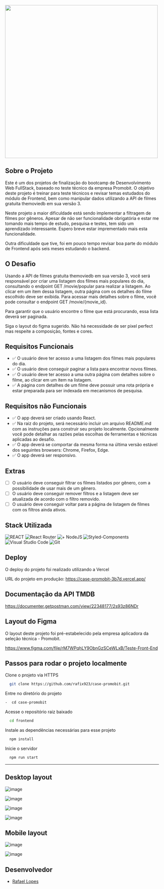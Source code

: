 <img src="https://i.imgur.com/6q2AiRg.png" width="500">

## Sobre o Projeto

Este é um dos projetos de finalização do bootcamp de Desenvolvimento Web FullStack, baseado no teste técnico da empresa Promobit. O objetivo deste projeto é treinar para teste técnicos e revisar temas estudados do módulo de Frontend, bem como manipular dados utilizando a  API de filmes gratuita themoviedb em sua versão 3.

Neste projeto a maior dificuldade está sendo implementar a filtragem de filmes por gêneros. Apesar de não ser funcionalidade obrigatória e estar me tomando mais tempo de estudo, pesquisa e testes, tem sido um aprendizado interessante. Espero breve estar imprementado mais esta funcionalidade. 

Outra dificuldade que tive, foi em pouco tempo revisar boa parte do módulo de Frontend após seis meses estudando o backend.

## O Desafio

Usando a API de filmes gratuita themoviedb em sua versão 3, você será responsável por criar uma listagem dos filmes mais populares do dia, consultando o endpoint GET /movie/popular para realizar a listagem. Ao clicar em um item dessa listagem, outra página com os detalhes do filme escolhido deve ser exibida. Para acessar mais detalhes sobre o filme, você pode consultar o endpoint GET /movie/{movie_id}.

Para garantir que o usuário encontre o filme que está procurando, essa lista deverá ser paginada.

Siga o layout do figma sugerido. Não há necessidade de ser pixel perfect mas respeite a composição, fontes e cores.

## Requisitos Funcionais

- ✅ O usuário deve ter acesso a uma listagem dos filmes mais populares do dia.
- ✅ O usuário deve conseguir paginar a lista para encontrar novos filmes.
- ✅ O usuário deve ter acesso a uma outra página com detalhes sobre o filme, ao clicar em um item na listagem.
- ✅ A página com detalhes de um filme deve possuir uma rota própria e estar preparada para ser indexada em mecanismos de pesquisa.

## Requisitos não Funcionais

- ✅ O app deverá ser criado usando React.
- ✅ Na raiz do projeto, será necessário incluir um arquivo README.md com as instruções para construir seu projeto localmente. Opcionalmente você pode detalhar as razões pelas escolhas de ferramentas e técnicas aplicadas ao desafio.
- ✅ O app deverá se comportar da mesma forma na última versão estável dos seguintes browsers: Chrome, Firefox, Edge.
- ✅ O app deverá ser responsivo.

## Extras 

- [ ] O usuário deve conseguir filtrar os filmes listados por gênero, com a possibilidade de usar mais de um gênero.
- [ ] O usuário deve conseguir remover filtros e a listagem deve ser atualizada de acordo com o filtro removido.
- [ ] O usuário deve conseguir voltar para a página de listagem de filmes com os filtros ainda ativos.
  
## Stack Utilizada

![REACT](https://img.shields.io/badge/React-20232A?style=for-the-badge&logo=react&logoColor=61DAFB)
![React Router](https://img.shields.io/badge/React_Router-CA4245?style=for-the-badge&logo=react-router&logoColor=white)
![+ NodeJS](https://img.shields.io/badge/Node.js-43853D?style=for-the-badge&logo=node.js&logoColor=white)
![Styled-Components](https://img.shields.io/badge/styled--components-DB7093?style=for-the-badge&logo=styled-components&logoColor=white)
![Visual Studio Code](https://img.shields.io/badge/Visual_Studio_Code-0078D4?style=for-the-badge&logo=visual%20studio%20code&logoColor=white)
![Git](https://img.shields.io/badge/GIT-E44C30?style=for-the-badge&logo=git&logoColor=white)

## Deploy 

O deploy do projeto foi realizado utilizando a Vercel

URL do projeto em produção: https://case-promobit-3b7d.vercel.app/

## Documentação da API TMDB

[https://documenter.getpostman.com/view/22348177/2s93z86NDr
](https://developer.themoviedb.org/docs/getting-started)

## Layout do Figma

O layout deste projeto foi pré-estabelecido pela empresa aplicadora da seleção técnica - Promobit.

https://www.figma.com/file/rM7WPqhLY9ObnGzSCeWLxB/Teste-Front-End

## Passos para rodar o projeto localmente
  
Clone o projeto via HTTPS

```bash
  git clone https://github.com/rafix923/case-promobit.git
```

Entre no diretório do projeto

```bash
-  cd case-promobit
```

Acesse o repositório raiz baixado

```bash
  cd frontend
```

Instale as dependências necessárias para esse projeto

```bash
  npm install
```

Inicie o servidor

```bash
  npm run start
```
 --- 

## Desktop layout
![image](https://github.com/rafix923/case-promobit/assets/99361183/5d3ba65d-0f78-40d2-9bf8-49cc868a0017)

![image](https://github.com/rafix923/case-promobit/assets/99361183/35e1f958-57f7-441d-9313-a0eb5569fb77)


![image](https://github.com/rafix923/case-promobit/assets/99361183/44671c05-26e9-4a85-8cf8-b6b744077d06)

![image](https://github.com/rafix923/case-promobit/assets/99361183/e5fb50cd-6b04-45ce-8c81-de3ba57c3817)

## Mobile layout

![image](https://github.com/rafix923/case-promobit/assets/99361183/b83f1a79-64ca-48ce-9358-c5ef0a53171d)

![image](https://github.com/rafix923/case-promobit/assets/99361183/4249ea74-bf0e-4bc8-b19a-c471883285d1)


## Desenvolvedor
  
- [Rafael Lopes](https://github.com/rafix923)
